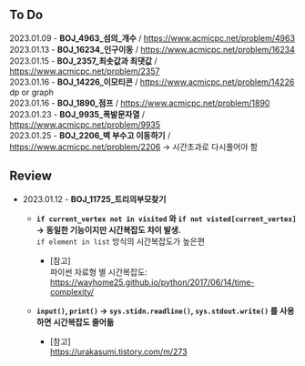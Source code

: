 ## To Do
2023.01.09 - **BOJ_4963_섬의_개수**  / https://www.acmicpc.net/problem/4963  
2023.01.13 - **BOJ_16234_인구이동** / https://www.acmicpc.net/problem/16234  
2023.01.15 - **BOJ_2357_최솟값과 최댓값**  / https://www.acmicpc.net/problem/2357  
2023.01.16 - **BOJ_14226_이모티콘** / https://www.acmicpc.net/problem/14226 dp or graph  
2023.01.16 - **BOJ_1890_점프** / https://www.acmicpc.net/problem/1890  
2023.01.23 - **BOJ_9935_폭발문자열** / https://www.acmicpc.net/problem/9935  
2023.01.25 - **BOJ_2206_벽 부수고 이동하기** / https://www.acmicpc.net/problem/2206 -> 시간초과로 다시풀어야 함  

## Review
- 2023.01.12 - **BOJ_11725_트리의부모찾기**
  - **`if current_vertex not in visited` 와 `if not visted[current_vertex]` -> 동일한 기능이지만 시간복잡도 차이 발생.**  
    `if element in list` 방식의 시간복잡도가 높은편
    - [참고]  
       파이썬 자료형 별 시간복잡도: https://wayhome25.github.io/python/2017/06/14/time-complexity/    
  

  
  - **`input()`, `print()` -> `sys.stidn.readline()`, `sys.stdout.write()` 를 사용하면 시간복잡도 줄어듦**  
      - [참고]   
        https://urakasumi.tistory.com/m/273
